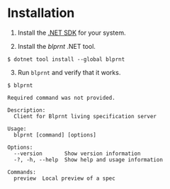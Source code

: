 # Installation

1. Install the [.NET SDK](https://dotnet.microsoft.com/en-us/download) for your system.

2. Install the *blprnt* .NET tool.

```shell
$ dotnet tool install --global blprnt
```

3. Run `blprnt` and verify that it works.

```shell
$ blprnt

Required command was not provided.

Description:
  Client for Blprnt living specification server

Usage:
  blprnt [command] [options]

Options:
  --version       Show version information
  -?, -h, --help  Show help and usage information

Commands:
  preview  Local preview of a spec
```